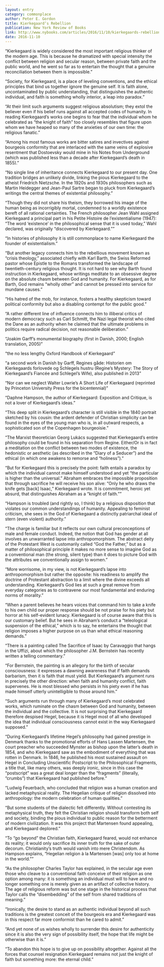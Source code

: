 ```yaml
---
layout: entry
category: commonplace
author: Peter E. Gordon
title: Kierkegaard’s Rebellion
publication: New York Review of Books
link: http://www.nybooks.com/articles/2016/11/10/kierkegaards-rebellion/
date: 2016-11-10
---
```


“Kierkegaard is widely considered the most important religious thinker of the modern age. This is because he dramatized with special intensity the conflict between religion and secular reason, between private faith and the public world, and he went so far as to entertain the thought that a genuine reconciliation between them is impossible.”

“Society, for Kierkegaard, is a place of leveling conventions, and the ethical principles that bind us together ignore the genuine self. It is faith alone, uncontaminated by public understanding, that distinguishes the authentic individual, and faith is something wholly interior, a leap into paradox.”

“At their limit such arguments suggest religious absolutism; they extol the believer even if his belief runs against all accepted codes of humanity. In reading Kierkegaard’s works one begins to fear that the individual whom he celebrated as “the knight of faith” too closely resembles that figure upon whom we have heaped so many of the anxieties of our own time: the religious fanatic.”

“Among his most famous works are bitter satires and invectives against bourgeois conformity that are interlaced with the same veins of explosive resentment that Dostoevsky would mine in his Notes from Underground (which was published less than a decade after Kierkegaard’s death in 1855).”

“No single line of inheritance connects Kierkegaard to our present day. One tradition bridges an unlikely divide, linking the pious Kierkegaard to the atheist Friedrich Nietzsche. In the 1920s and 1930s philosophers such as Martin Heidegger and Jean-Paul Sartre began to pluck from Kierkegaard’s writings the central themes of existential philosophy.”

“Though they did not share his theism, they borrowed his image of the human being as incorrigibly mortal, condemned to a worldly existence bereft of all rational certainties. The French philosopher Jean Wahl assigned Kierkegaard a principal part in his Petite Histoire de l’existentialisme (1947): “The word ‘existence’ in the philosophical sense that it is used today,” Wahl declared, was originally “discovered by Kierkegaard.””

“In histories of philosophy it is still commonplace to name Kierkegaard the founder of existentialism.”

“But another legacy connects him to the rebellious movement known as “crisis theology,” associated chiefly with Karl Barth, the Swiss Reformed pastor whose Epistle to the Romans transformed the landscape of twentieth-century religious thought. It is not hard to see why Barth found instruction in Kierkegaard, whose writings meditate to an obsessive degree on the absolute chasm between God and humanity. For Kierkegaard, as for Barth, God remains “wholly other” and cannot be pressed into service for mundane causes.”

“His hatred of the mob, for instance, fosters a healthy skepticism toward political conformity but also a disabling contempt for the public good.”

“A rather different line of influence connects him to illiberal critics of modern democracy such as Carl Schmitt, the Nazi legal theorist who cited the Dane as an authority when he claimed that the ultimate problems in politics require radical decision, not reasonable deliberation.”

“Joakim Garff’s monumental biography (first in Danish, 2000; English translation, 2005)”

“the no less lengthy Oxford Handbook of Kierkegaard”

“a second work in Danish by Garff, Regines gåde: Historien om Kierkegaards forlovede og Schlegels hustru (Regine’s Mystery: The Story of Kierkegaard’s Fiancée and Schlegel’s Wife), also published in 2013”

“Nor can we neglect Walter Lowrie’s A Short Life of Kierkegaard (reprinted by Princeton University Press for the bicentennial)”

“Daphne Hampson, the author of Kierkegaard: Exposition and Critique, is not a lover of Kierkegaard’s ideas.”

“This deep split in Kierkegaard’s character is still visible in the 1840 portrait sketched by his cousin: the ardent defender of Christian simplicity can be found in the eyes of the young man who is, in all outward respects, a sophisticated son of the Copenhagen bourgeoisie.”

“The Marxist theoretician Georg Lukács suggested that Kierkegaard’s entire philosophy could be found in his separation from Regine. Either/Or is in fact a meditation on the conflict between two modes of existence, the hedonistic or aesthetic (as described in the “Diary of a Seducer”) and the ethical (in which one awakens to remorse and “holiness”).”

“But for Kierkegaard this is precisely the point: faith entails a paradox by which the individual cannot make himself understood and yet “the particular is higher than the universal.” Abraham embraces the impossible proposition that through sacrifice he will receive his son alive: “Only he who draws the knife gets [back] Isaac,” Kierkegaard wrote. It is commitment, heroic yet absurd, that distinguishes Abraham as a “knight of faith.””

“Hampson is troubled (and rightly so, I think) by a religious disposition that violates our common understandings of humanity. Appealing to feminist criticism, she sees in the God of Kierkegaard a distinctly patriarchal ideal of stern (even violent) authority.”

“The charge is familiar but it reflects our own cultural preconceptions of male and female conduct. Indeed, the notion that God has gender at all involves an unwarranted lapse into anthropomorphism. The abstract deity of the Protestant West is customarily called “God the Father,” but as a matter of philosophical principle it makes no more sense to imagine God as a conventional man (the strong, silent type) than it does to picture God with the attributes we conventionally assign to women.”

“More worrisome, in my view, is not Kierkegaard’s lapse into anthropomorphism but rather the opposite: his readiness to amplify the doctrine of Protestant abstraction to a limit where the divine exceeds all understanding. Kierkegaard’s God lies at such a great remove from everyday categories as to contravene our most fundamental and enduring norms of morality.”

“When a parent believes he hears voices that command him to take a knife to his own child our proper response should be not praise for his piety but horror at his self-evident lunacy. Kierkegaard is of course aware that this is our customary belief. But he sees in Abraham’s conduct a “teleological suspension of the ethical,” which is to say, he entertains the thought that religion imposes a higher purpose on us than what ethical reasoning demands.”

“There is a painting called The Sacrifice of Isaac by Caravaggio that hangs in the Uffizi, about which the philosopher J.M. Bernstein has recently written a telling commentary.”

“For Bernstein, the painting is an allegory for the birth of secular consciousness: it expresses a dawning awareness that if faith demands barbarism, then it is faith that must yield. But Kierkegaard’s argument runs in precisely the other direction: when faith and humanity conflict, faith supervenes. He is most blessed who persists in his piety even if he has made himself utterly unintelligible to those around him.”

“Such arguments run through many of Kierkegaard’s most celebrated works, which ruminate on the chasm between God and humanity, between the individual and the collective. It is not surprising that Kierkegaard therefore despised Hegel, because it is Hegel most of all who developed the idea that individual consciousness cannot exist in the way Kierkegaard supposed.”

“During Kierkegaard’s lifetime Hegel’s philosophy had gained prestige in Denmark thanks to the promotional efforts of Hans Lassen Martensen, the court preacher who succeeded Mynster as bishop upon the latter’s death in 1854, and who Kierkegaard saw as the embodiment of everything that was rotten in Denmark. In 1846, he published his most sustained assault on Hegel in Concluding Unscientific Postscript to the Philosophical Fragments, a title that, like many others, was deeply ironic, since in this case the “postscript” was a great deal longer than the “fragments” (literally, “crumbs”) that Kierkegaard had published before.”

“Ludwig Feuerbach, who concluded that religion was a human creation and lacked metaphysical reality. The Hegelian critique of religion dissolved into anthropology: the modern celebration of human qualities.”

“But some students of the dialectic felt differently. Without contesting its metaphysical truth, they felt the Christian religion should transform both self and society, binding the pious individual to public reason for the betterment of modern civilization. It was this project that Martensen found appealing, and Kierkegaard deplored.”

“To “go beyond” the Christian faith, Kierkegaard feared, would not enhance its reality; it would only sacrifice its inner truth for the sake of outer decorum. Christianity’s truth would vanish into mere Christendom. As Hampson explains, “Hegelian religion à la Martensen [was] only too at home in the world.””

“As the philosopher Charles Taylor has explained, in the secular age even those who cleave to a conventional faith conceive of their religion as one option among many: it is something an individual must will to have and no longer something one is merely given as an artifact of collective history. The age of religious reform was but one stage in the historical process that Taylor calls the “disembedding” of the self from shared traditions of meaning.”

“Ironically, the desire to stand as an authentic individual beyond all such traditions is the greatest conceit of the bourgeois era and Kierkegaard was in this respect far more conformist than he cared to admit.”

“And yet none of us wishes wholly to surrender this desire for authenticity since it is also the very sign of possibility itself, the hope that life might be otherwise than it is.”

“To abandon this hope is to give up on possibility altogether. Against all the forces that counsel resignation Kierkegaard remains not just the knight of faith but something more: the eternal child.”